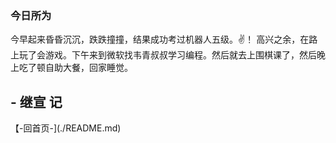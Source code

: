 ### 今日所为

今早起来昏昏沉沉，跌跌撞撞，结果成功考过机器人五级。✌！
高兴之余，在路上玩了会游戏。下午来到微软找韦青叔叔学习编程。然后就去上围棋课了，然后晚上吃了顿自助大餐，回家睡觉。

## - 继宣 记

【-回首页-](./README.md)
